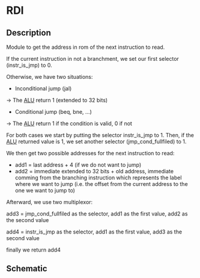 # RDI

## Description

Module to get the address in rom of the next instruction to read.

If the current instruction in not a branchment, we set our first selector (instr_is_jmp) to 0.

Otherwise, we have two situations:

- Inconditional jump (jal)

-> The [ALU](../alu) return 1 (extended to 32 bits)

- Conditional jump (beq, bne, ...)

-> The [ALU](../alu) return 1 if the condition is valid, 0 if not


For both cases we start by putting the selector instr_is_jmp to 1.
Then, if the [ALU](../alu) returned value is 1, we set another selector (jmp_cond_fullfiled) to 1.

We then get two possible addresses for the next instruction to read: 
- add1 =  last address + 4 (if we do not want to jump)
- add2 = immediate extended to 32 bits + old address, immediate comming from the branching instruction which represents the label where we want to jump (i.e. the offset from the current address to the one we want to jump to)

Afterward, we use two multiplexor:

add3 = jmp_cond_fullfiled as the selector, add1 as the first value, add2 as the second value

add4 = instr_is_jmp as the selector, add1 as the first value, add3 as the second value

finally we return add4

## Schematic

<!-- TODO -->